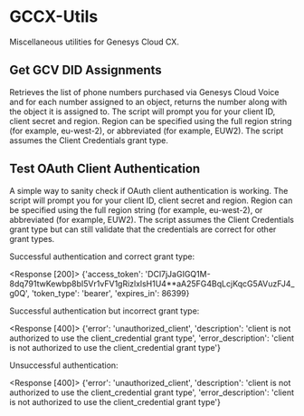 # GCCX-Utils
Miscellaneous utilities for Genesys Cloud CX.
## Get GCV DID Assignments

Retrieves the list of phone numbers purchased via Genesys Cloud Voice and for each number assigned to an object, returns the number along with the object it is assigned to. The script will prompt you for your client ID, client secret and region. Region can be specified using the full region string (for example, eu-west-2), or abbreviated (for example, EUW2). The script assumes the Client Credentials grant type.
## Test OAuth Client Authentication

A simple way to sanity check if OAuth client authentication is working. The script will prompt you for your client ID, client secret and region. Region can be specified using the full region string (for example, eu-west-2), or abbreviated (for example, EUW2). The script assumes the Client Credentials grant type but can still validate that the credentials are correct for other grant types.

Successful authentication and correct grant type:

<Response [200]>
{'access_token': 'DCl7jJaGIGQ1M-8dq791twKewbp8bI5Vr1vFV1gRizlxlsH1U4**aA25FG4BqLcjKqcG5AVuzFJ4_g0Q', 'token_type': 'bearer', 'expires_in': 86399}

Successful authentication but incorrect grant type:

<Response [400]>
{'error': 'unauthorized_client', 'description': 'client is not authorized to use the client_credential grant type', 'error_description': 'client is not authorized to use the client_credential grant type'}

Unsuccessful authentication:

<Response [400]>
{'error': 'unauthorized_client', 'description': 'client is not authorized to use the client_credential grant type', 'error_description': 'client is not authorized to use the client_credential grant type'}

